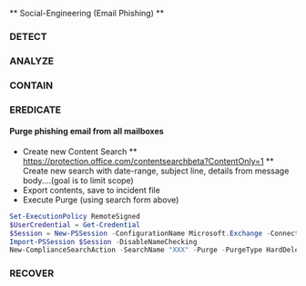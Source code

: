 ** Social-Engineering (Email Phishing) **


### DETECT

### ANALYZE

### CONTAIN

### EREDICATE
#### Purge phishing email from all mailboxes
* Create new Content Search
** https://protection.office.com/contentsearchbeta?ContentOnly=1
** Create new search with date-range, subject line, details from message body....(goal is to limit scope)
* Export contents, save to incident file
* Execute Purge (using search form above)
```powershell
Set-ExecutionPolicy RemoteSigned
$UserCredential = Get-Credential
$Session = New-PSSession -ConfigurationName Microsoft.Exchange -ConnectionUri https://ps.compliance.protection.outlook.com/powershell-liveid/ -Credential $UserCredential -Authentication Basic -AllowRedirection
Import-PSSession $Session -DisableNameChecking
New-ComplianceSearchAction -SearchName "XXX" -Purge -PurgeType HardDelete
```

### RECOVER



